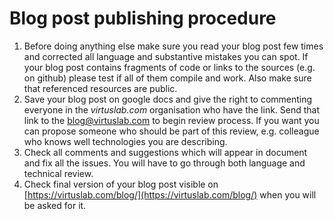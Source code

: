 # Blog post publishing procedure

1) Before doing anything else make sure you read your blog post few times and corrected all language and substantive mistakes you can spot. If your blog post contains fragments of code or links to the sources (e.g. on github) please test if all of them compile and work. Also make sure that referenced resources are public.
2) Save your blog post on google docs and give the right to commenting everyone in the _virtuslab.com_ organisation who have the link. Send that link to the [blog@virtuslab.com](mailto:blog@virtuslab.com) to begin review process.
If you want you can propose someone who should be part of this review, e.g. colleague who knows well technologies you are describing.
3) Check all comments and suggestions which will appear in document and fix all the issues. You will have to go through both language and technical review.
4) Check final version of your blog post visible on [https://virtuslab.com/blog/](https://virtuslab.com/blog/) when you will be asked for it.
